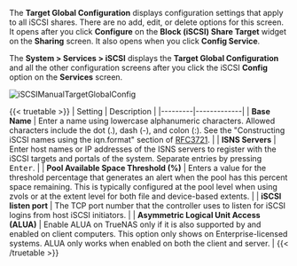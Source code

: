 &NewLine;

The **Target Global Configuration** displays configuration settings that apply to all iSCSI shares.
There are no add, edit, or delete options for this screen.
It opens after you click **Configure** on the **Block (iSCSI) Share Target** widget on the **Sharing** screen. It also opens when you click **Config Service**.

The **System > Services > iSCSI** displays the **Target Global Configuration** and all the other configuration screens after you click the iSCSI **Config** option on the **Services** screen.

![iSCSIManualTargetGlobalConfig](/images/SCALE/Shares/iSCSIManualTargetGlobalConfig.png "iSCSI Target Global Configuration")

{{< truetable >}}
| Setting | Description |
|---------|-------------|
| **Base Name** | Enter a name using lowercase alphanumeric characters. Allowed characters include the dot (.), dash (-), and colon (:). See the "Constructing iSCSI names using the iqn.format" section of [RFC3721](https://tools.ietf.org/html/rfc3721.html). |
| **ISNS Servers** | Enter host names or IP addresses of the ISNS servers to register with the iSCSI targets and portals of the system. Separate entries by pressing <kbd>Enter</kbd>. |
| **Pool Available Space Threshold (%)** | Enters a value for the threshold percentage that generates an alert when the pool has this percent space remaining. This is typically configured at the pool level when using zvols or at the extent level for both file and device-based extents. |
| **iSCSI listen port** | The TCP port number that the controller uses to listen for iSCSI logins from host iSCSI initiators. |
| **Asymmetric Logical Unit Access (ALUA)** | Enable ALUA on TrueNAS only if it is also supported by and enabled on client computers. This option only shows on Enterprise-licensed systems. ALUA only works when enabled on both the client and server. |
{{< /truetable >}}
